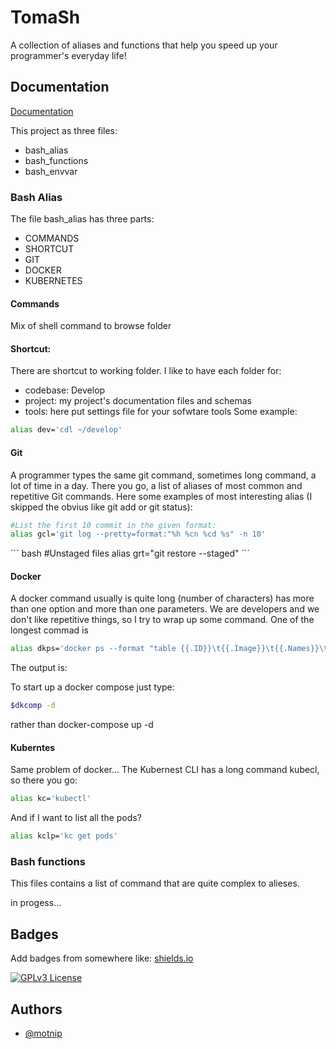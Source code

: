 
# TomaSh
A collection of aliases and functions that help you speed up your programmer's everyday life!


  
## Documentation

[Documentation](https://linktodocumentation)

This project as three files:
- bash_alias
- bash_functions
- bash_envvar
  
### Bash Alias
The file bash_alias has three parts:
- COMMANDS
- SHORTCUT
- GIT
- DOCKER
- KUBERNETES

#### Commands
Mix of shell command to browse folder

#### Shortcut: 
There are shortcut to working folder.
I like to have each folder for:
 - codebase: Develop
 - project: my project's documentation files and schemas
 - tools: here put settings file for your sofwtare tools
Some example:
``` bash
alias dev='cdl ~/develop'
```
#### Git
A programmer types the same git command, sometimes long command, a lot of time in a day. 
There you go, a list of aliases of most common and repetitive Git commands.
Here some examples of most interesting alias (I skipped the obvius like git add or git status):
``` bash
#List the first 10 commit in the given format:
alias gcl='git log --pretty=format:"%h %cn %cd %s" -n 10'
```
<PUT PICTURE HERE>
``` bash
#Unstaged files
alias grt="git restore --staged"
```

#### Docker
A docker command usually is quite long (number of characters) has more than one option and more than one parameters. 
We are developers and we don't like repetitive things, so I try to wrap up some command.
One of the longest commad is
``` bash
alias dkps='docker ps --format "table {{.ID}}\t{{.Image}}\t{{.Names}}\t{{.Status}}\t{{.Port}}"'
```
The output is:

To start up a docker compose just type:
``` bash
$dkcomp -d
```
rather than docker-compose up -d

#### Kuberntes
Same problem of docker...
The Kubernest CLI has a long command kubecl, so there you go:
``` bash
alias kc='kubectl'
```
And if I want to list all the pods?
``` bash
alias kclp='kc get pods'
```

### Bash functions
This files contains a list of command that are quite complex to alieses.

<work> in progess...</work>
## Badges

Add badges from somewhere like: [shields.io](https://shields.io/)

[![GPLv3 License](https://img.shields.io/badge/License-GPL%20v3-yellow.svg)](https://opensource.org/licenses/)

  
## Authors

- [@motnip](https://www.github.com/motnip)

  